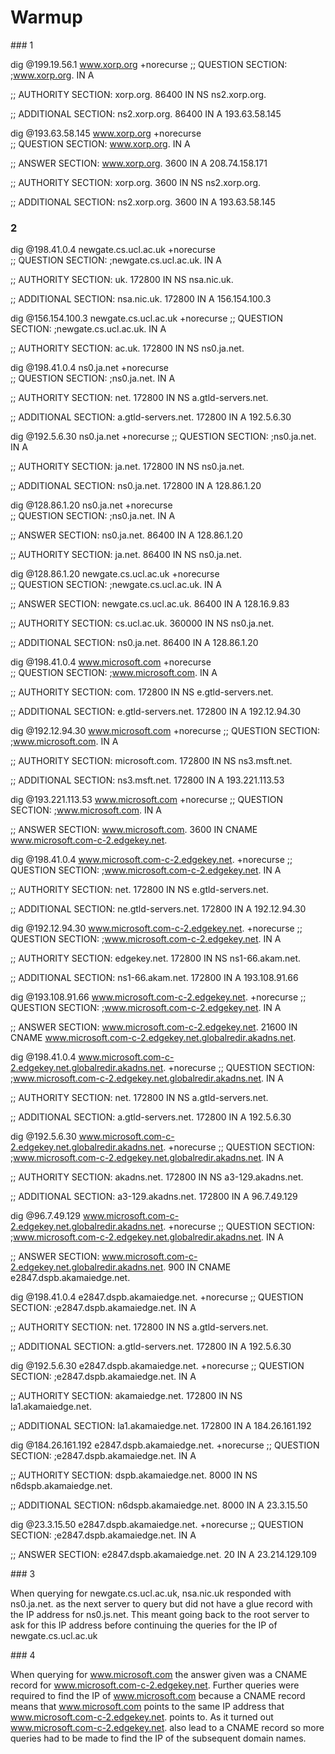 # Warmup

### 1


dig @199.19.56.1 www.xorp.org +norecurse
;; QUESTION SECTION:
;www.xorp.org.			IN	A

;; AUTHORITY SECTION:
xorp.org.		86400	IN	NS	ns2.xorp.org.

;; ADDITIONAL SECTION:
ns2.xorp.org.		86400	IN	A	193.63.58.145

dig @193.63.58.145 www.xorp.org +norecurse  
;; QUESTION SECTION:
www.xorp.org.			IN	A

;; ANSWER SECTION:
www.xorp.org.		3600	IN	A	208.74.158.171

;; AUTHORITY SECTION:
xorp.org.		3600	IN	NS	ns2.xorp.org.

;; ADDITIONAL SECTION:
ns2.xorp.org.		3600	IN	A	193.63.58.145

### 2


dig @198.41.0.4 newgate.cs.ucl.ac.uk +norecurse  
;; QUESTION SECTION:
;newgate.cs.ucl.ac.uk.		IN	A

;; AUTHORITY SECTION:
uk.			172800	IN	NS	nsa.nic.uk.

;; ADDITIONAL SECTION:
nsa.nic.uk.		172800	IN	A	156.154.100.3

dig @156.154.100.3 newgate.cs.ucl.ac.uk +norecurse
;; QUESTION SECTION:
;newgate.cs.ucl.ac.uk.		IN	A

;; AUTHORITY SECTION:
 ac.uk.			172800	IN	NS	ns0.ja.net.

dig @198.41.0.4 ns0.ja.net +norecurse     
;; QUESTION SECTION:
;ns0.ja.net.			IN	A

;; AUTHORITY SECTION:
net.			172800	IN	NS	a.gtld-servers.net.

;; ADDITIONAL SECTION:
a.gtld-servers.net.	172800	IN	A	192.5.6.30

dig @192.5.6.30 ns0.ja.net +norecurse
;; QUESTION SECTION:
;ns0.ja.net.			IN	A

;; AUTHORITY SECTION:
ja.net.			172800	IN	NS	ns0.ja.net.

;; ADDITIONAL SECTION:
ns0.ja.net.		172800	IN	A	128.86.1.20

dig @128.86.1.20 ns0.ja.net +norecurse    
;; QUESTION SECTION:
;ns0.ja.net.			IN	A

;; ANSWER SECTION:
ns0.ja.net.		86400	IN	A	128.86.1.20

;; AUTHORITY SECTION:
ja.net.			86400	IN	NS	ns0.ja.net.

dig @128.86.1.20 newgate.cs.ucl.ac.uk +norecurse  
;; QUESTION SECTION:
;newgate.cs.ucl.ac.uk.		IN	A

;; ANSWER SECTION:
newgate.cs.ucl.ac.uk.	86400	IN	A	128.16.9.83

;; AUTHORITY SECTION:
cs.ucl.ac.uk.		360000	IN	NS	ns0.ja.net.

;; ADDITIONAL SECTION:
ns0.ja.net.		86400	IN	A	128.86.1.20

dig @198.41.0.4 www.microsoft.com +norecurse  
;; QUESTION SECTION:
;www.microsoft.com.		IN	A

;; AUTHORITY SECTION:
com.			172800	IN	NS	e.gtld-servers.net.

;; ADDITIONAL SECTION:
e.gtld-servers.net.	172800	IN	A	192.12.94.30

dig @192.12.94.30 www.microsoft.com +norecurse
;; QUESTION SECTION:
;www.microsoft.com.		IN	A

;; AUTHORITY SECTION:
microsoft.com.		172800	IN	NS	ns3.msft.net.

;; ADDITIONAL SECTION:
ns3.msft.net.		172800	IN	A	193.221.113.53

dig @193.221.113.53 www.microsoft.com +norecurse
;; QUESTION SECTION:
;www.microsoft.com.		IN	A

;; ANSWER SECTION:
www.microsoft.com.	3600	IN	CNAME	www.microsoft.com-c-2.edgekey.net.

dig @198.41.0.4 www.microsoft.com-c-2.edgekey.net. +norecurse
;; QUESTION SECTION:
;www.microsoft.com-c-2.edgekey.net. IN	A

;; AUTHORITY SECTION:
net.			172800	IN	NS	e.gtld-servers.net.

;; ADDITIONAL SECTION:
ne.gtld-servers.net.	172800	IN	A	192.12.94.30

dig @192.12.94.30 www.microsoft.com-c-2.edgekey.net. +norecurse
;; QUESTION SECTION:
;www.microsoft.com-c-2.edgekey.net. IN	A

;; AUTHORITY SECTION:
edgekey.net.		172800	IN	NS	ns1-66.akam.net.

;; ADDITIONAL SECTION:
ns1-66.akam.net.	172800	IN	A	193.108.91.66

dig @193.108.91.66 www.microsoft.com-c-2.edgekey.net. +norecurse
;; QUESTION SECTION:
;www.microsoft.com-c-2.edgekey.net. IN	A

;; ANSWER SECTION:
www.microsoft.com-c-2.edgekey.net. 21600 IN CNAME www.microsoft.com-c-2.edgekey.net.globalredir.akadns.net.

dig @198.41.0.4 www.microsoft.com-c-2.edgekey.net.globalredir.akadns.net. +norecurse
;; QUESTION SECTION:
;www.microsoft.com-c-2.edgekey.net.globalredir.akadns.net. IN A

;; AUTHORITY SECTION:
net.			172800	IN	NS	a.gtld-servers.net.

;; ADDITIONAL SECTION:
a.gtld-servers.net.	172800	IN	A	192.5.6.30

dig @192.5.6.30 www.microsoft.com-c-2.edgekey.net.globalredir.akadns.net. +norecurse
;; QUESTION SECTION:
;www.microsoft.com-c-2.edgekey.net.globalredir.akadns.net. IN A

;; AUTHORITY SECTION:
akadns.net.		172800	IN	NS	a3-129.akadns.net.

;; ADDITIONAL SECTION:
a3-129.akadns.net.	172800	IN	A	96.7.49.129

dig @96.7.49.129 www.microsoft.com-c-2.edgekey.net.globalredir.akadns.net. +norecurse
;; QUESTION SECTION:
;www.microsoft.com-c-2.edgekey.net.globalredir.akadns.net. IN A

;; ANSWER SECTION:
www.microsoft.com-c-2.edgekey.net.globalredir.akadns.net. 900 IN CNAME e2847.dspb.akamaiedge.net.

dig @198.41.0.4 e2847.dspb.akamaiedge.net. +norecurse
;; QUESTION SECTION:
;e2847.dspb.akamaiedge.net.	IN	A

;; AUTHORITY SECTION:
net.			172800	IN	NS	a.gtld-servers.net.

;; ADDITIONAL SECTION:
a.gtld-servers.net.	172800	IN	A	192.5.6.30

dig @192.5.6.30 e2847.dspb.akamaiedge.net. +norecurse
;; QUESTION SECTION:
;e2847.dspb.akamaiedge.net.	IN	A

;; AUTHORITY SECTION:
akamaiedge.net.		172800	IN	NS	la1.akamaiedge.net.

;; ADDITIONAL SECTION:
la1.akamaiedge.net.	172800	IN	A	184.26.161.192

dig @184.26.161.192 e2847.dspb.akamaiedge.net. +norecurse
;; QUESTION SECTION:
;e2847.dspb.akamaiedge.net.	IN	A

;; AUTHORITY SECTION:
dspb.akamaiedge.net.	8000	IN	NS	n6dspb.akamaiedge.net.

;; ADDITIONAL SECTION:
n6dspb.akamaiedge.net.	8000	IN	A	23.3.15.50

dig @23.3.15.50 e2847.dspb.akamaiedge.net. +norecurse
;; QUESTION SECTION:
;e2847.dspb.akamaiedge.net.	IN	A

;; ANSWER SECTION:
e2847.dspb.akamaiedge.net. 20	IN	A	23.214.129.109

### 3

When querying for newgate.cs.ucl.ac.uk, nsa.nic.uk responded with ns0.ja.net. as the next server to query but did not have a glue record with the IP address for ns0.js.net. This meant going back to the root server to ask for this IP address before continuing the queries for the IP of newgate.cs.ucl.ac.uk

### 4

When querying for www.microsoft.com the answer given was a CNAME record for www.microsoft.com-c-2.edgekey.net. Further queries were required to find the IP of www.microsoft.com because a CNAME record means that www.microsoft.com points to the same IP address that www.microsoft.com-c-2.edgekey.net. points to. As it turned out www.microsoft.com-c-2.edgekey.net. also lead to a CNAME record so more queries had to be made to find the IP of the subsequent domain names.
